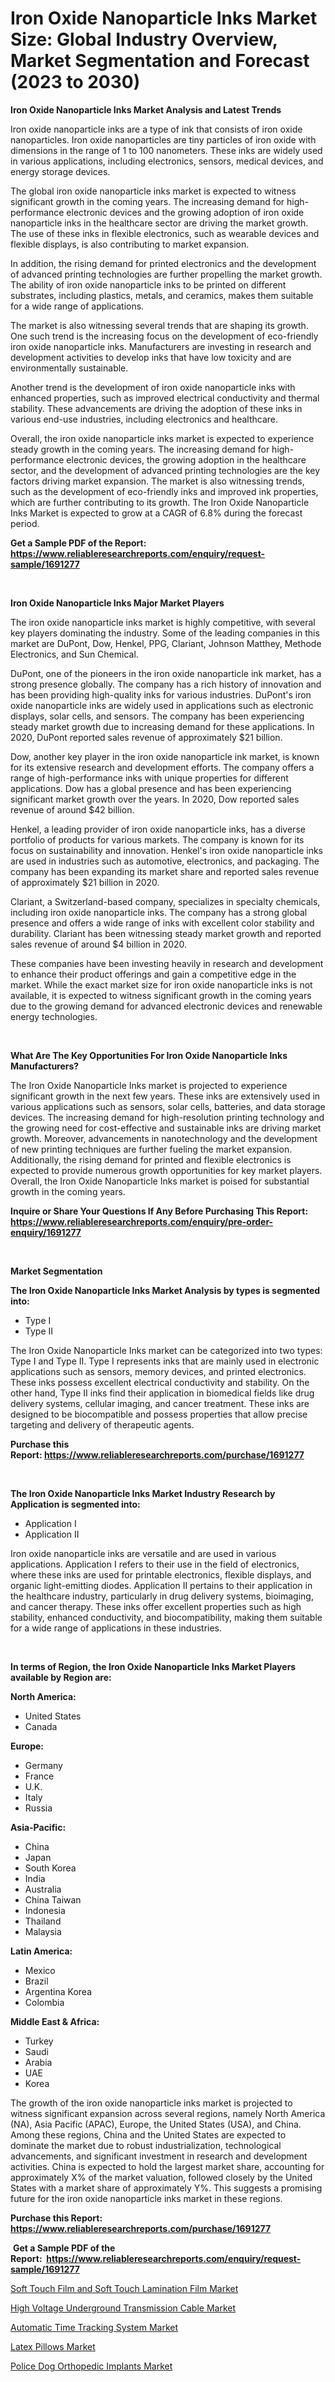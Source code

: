 <p><h1>Iron Oxide Nanoparticle Inks Market Size: Global Industry Overview, Market Segmentation and Forecast (2023 to 2030)</h1></p><p><strong>Iron Oxide Nanoparticle Inks Market Analysis and Latest Trends</strong></p>
<p><p>Iron oxide nanoparticle inks are a type of ink that consists of iron oxide nanoparticles. Iron oxide nanoparticles are tiny particles of iron oxide with dimensions in the range of 1 to 100 nanometers. These inks are widely used in various applications, including electronics, sensors, medical devices, and energy storage devices.</p><p>The global iron oxide nanoparticle inks market is expected to witness significant growth in the coming years. The increasing demand for high-performance electronic devices and the growing adoption of iron oxide nanoparticle inks in the healthcare sector are driving the market growth. The use of these inks in flexible electronics, such as wearable devices and flexible displays, is also contributing to market expansion.</p><p>In addition, the rising demand for printed electronics and the development of advanced printing technologies are further propelling the market growth. The ability of iron oxide nanoparticle inks to be printed on different substrates, including plastics, metals, and ceramics, makes them suitable for a wide range of applications.</p><p>The market is also witnessing several trends that are shaping its growth. One such trend is the increasing focus on the development of eco-friendly iron oxide nanoparticle inks. Manufacturers are investing in research and development activities to develop inks that have low toxicity and are environmentally sustainable.</p><p>Another trend is the development of iron oxide nanoparticle inks with enhanced properties, such as improved electrical conductivity and thermal stability. These advancements are driving the adoption of these inks in various end-use industries, including electronics and healthcare.</p><p>Overall, the iron oxide nanoparticle inks market is expected to experience steady growth in the coming years. The increasing demand for high-performance electronic devices, the growing adoption in the healthcare sector, and the development of advanced printing technologies are the key factors driving market expansion. The market is also witnessing trends, such as the development of eco-friendly inks and improved ink properties, which are further contributing to its growth. The Iron Oxide Nanoparticle Inks Market is expected to grow at a CAGR of 6.8% during the forecast period.</p></p>
<p><strong>Get a Sample PDF of the Report:&nbsp; <a href="https://www.reliableresearchreports.com/enquiry/request-sample/1691277">https://www.reliableresearchreports.com/enquiry/request-sample/1691277</a></strong></p>
<p>&nbsp;</p>
<p><strong>Iron Oxide Nanoparticle Inks Major Market Players</strong></p>
<p><p>The iron oxide nanoparticle inks market is highly competitive, with several key players dominating the industry. Some of the leading companies in this market are DuPont, Dow, Henkel, PPG, Clariant, Johnson Matthey, Methode Electronics, and Sun Chemical.</p><p>DuPont, one of the pioneers in the iron oxide nanoparticle ink market, has a strong presence globally. The company has a rich history of innovation and has been providing high-quality inks for various industries. DuPont's iron oxide nanoparticle inks are widely used in applications such as electronic displays, solar cells, and sensors. The company has been experiencing steady market growth due to increasing demand for these applications. In 2020, DuPont reported sales revenue of approximately $21 billion.</p><p>Dow, another key player in the iron oxide nanoparticle ink market, is known for its extensive research and development efforts. The company offers a range of high-performance inks with unique properties for different applications. Dow has a global presence and has been experiencing significant market growth over the years. In 2020, Dow reported sales revenue of around $42 billion.</p><p>Henkel, a leading provider of iron oxide nanoparticle inks, has a diverse portfolio of products for various markets. The company is known for its focus on sustainability and innovation. Henkel's iron oxide nanoparticle inks are used in industries such as automotive, electronics, and packaging. The company has been expanding its market share and reported sales revenue of approximately $21 billion in 2020.</p><p>Clariant, a Switzerland-based company, specializes in specialty chemicals, including iron oxide nanoparticle inks. The company has a strong global presence and offers a wide range of inks with excellent color stability and durability. Clariant has been witnessing steady market growth and reported sales revenue of around $4 billion in 2020.</p><p>These companies have been investing heavily in research and development to enhance their product offerings and gain a competitive edge in the market. While the exact market size for iron oxide nanoparticle inks is not available, it is expected to witness significant growth in the coming years due to the growing demand for advanced electronic devices and renewable energy technologies.</p></p>
<p>&nbsp;</p>
<p><strong>What Are The Key Opportunities For Iron Oxide Nanoparticle Inks Manufacturers?</strong></p>
<p><p>The Iron Oxide Nanoparticle Inks market is projected to experience significant growth in the next few years. These inks are extensively used in various applications such as sensors, solar cells, batteries, and data storage devices. The increasing demand for high-resolution printing technology and the growing need for cost-effective and sustainable inks are driving market growth. Moreover, advancements in nanotechnology and the development of new printing techniques are further fueling the market expansion. Additionally, the rising demand for printed and flexible electronics is expected to provide numerous growth opportunities for key market players. Overall, the Iron Oxide Nanoparticle Inks market is poised for substantial growth in the coming years.</p></p>
<p><strong>Inquire or Share Your Questions If Any Before Purchasing This Report: <a href="https://www.reliableresearchreports.com/enquiry/pre-order-enquiry/1691277">https://www.reliableresearchreports.com/enquiry/pre-order-enquiry/1691277</a></strong></p>
<p>&nbsp;</p>
<p><strong>Market Segmentation</strong></p>
<p><strong>The Iron Oxide Nanoparticle Inks Market Analysis by types is segmented into:</strong></p>
<p><ul><li>Type I</li><li>Type II</li></ul></p>
<p><p>The Iron Oxide Nanoparticle Inks market can be categorized into two types: Type I and Type II. Type I represents inks that are mainly used in electronic applications such as sensors, memory devices, and printed electronics. These inks possess excellent electrical conductivity and stability. On the other hand, Type II inks find their application in biomedical fields like drug delivery systems, cellular imaging, and cancer treatment. These inks are designed to be biocompatible and possess properties that allow precise targeting and delivery of therapeutic agents.</p></p>
<p><strong>Purchase this Report:&nbsp;<a href="https://www.reliableresearchreports.com/purchase/1691277">https://www.reliableresearchreports.com/purchase/1691277</a></strong></p>
<p>&nbsp;</p>
<p><strong>The Iron Oxide Nanoparticle Inks Market Industry Research by Application is segmented into:</strong></p>
<p><ul><li>Application I</li><li>Application II</li></ul></p>
<p><p>Iron oxide nanoparticle inks are versatile and are used in various applications. Application I refers to their use in the field of electronics, where these inks are used for printable electronics, flexible displays, and organic light-emitting diodes. Application II pertains to their application in the healthcare industry, particularly in drug delivery systems, bioimaging, and cancer therapy. These inks offer excellent properties such as high stability, enhanced conductivity, and biocompatibility, making them suitable for a wide range of applications in these industries.</p></p>
<p>&nbsp;</p>
<p><strong>In terms of Region, the Iron Oxide Nanoparticle Inks Market Players available by Region are:</strong></p>
<p>
    <p> <strong> North America: </strong>
        <ul>
            <li>United States</li>
            <li>Canada</li>
        </ul>
        </p> 
    <p> <strong> Europe: </strong>
        <ul>
            <li>Germany</li>
            <li>France</li>
            <li>U.K.</li>
            <li>Italy</li>
            <li>Russia</li>
        </ul>
        </p> 
    <p> <strong> Asia-Pacific: </strong>
        <ul>
            <li>China</li>
            <li>Japan</li>
            <li>South Korea</li>
            <li>India</li>
            <li>Australia</li>
            <li>China Taiwan</li>
            <li>Indonesia</li>
            <li>Thailand</li>
            <li>Malaysia</li>
        </ul>
        </p> 
    <p> <strong> Latin America: </strong>
        <ul>
            <li>Mexico</li>
            <li>Brazil</li>
            <li>Argentina Korea</li>
            <li>Colombia</li>
        </ul>
        </p> 
    <p> <strong> Middle East & Africa: </strong>
        <ul>
            <li>Turkey</li>
            <li>Saudi</li>
            <li>Arabia</li>
            <li>UAE</li>
            <li>Korea</li>
        </ul>
    </p>
    </p>
<p><p>The growth of the iron oxide nanoparticle inks market is projected to witness significant expansion across several regions, namely North America (NA), Asia Pacific (APAC), Europe, the United States (USA), and China. Among these regions, China and the United States are expected to dominate the market due to robust industrialization, technological advancements, and significant investment in research and development activities. China is expected to hold the largest market share, accounting for approximately X% of the market valuation, followed closely by the United States with a market share of approximately Y%. This suggests a promising future for the iron oxide nanoparticle inks market in these regions.</p></p>
<p><strong>Purchase this Report: <a href="https://www.reliableresearchreports.com/purchase/1691277">https://www.reliableresearchreports.com/purchase/1691277</a></strong></p>
<p>&nbsp;<strong>Get a Sample PDF of the Report:&nbsp;&nbsp;<a href="https://www.reliableresearchreports.com/enquiry/request-sample/1691277">https://www.reliableresearchreports.com/enquiry/request-sample/1691277</a></strong></p>
<p><strong></strong></p>
<p><p><a href="https://github.com/gdfhhhj/Market-Research-Report-List-1/blob/main/soft-touch-film-and-soft-touch-lamination-film-market.md">Soft Touch Film and Soft Touch Lamination Film Market</a></p><p><a href="https://www.linkedin.com/pulse/high-voltage-underground-transmission-cable-market-size-w3rcc/">High Voltage Underground Transmission Cable Market</a></p><p><a href="https://medium.com/@sandyabbott2023/automatic-time-tracking-system-market-trends-and-market-analysis-forecasted-for-period-2023-2030-b4ffec09d255">Automatic Time Tracking System Market</a></p><p><a href="https://github.com/luckyshygirl/Market-Research-Report-List-1/blob/main/latex-pillows-market.md">Latex Pillows Market</a></p><p><a href="https://medium.com/@cameronhuel/decoding-police-dog-orthopedic-implants-market-metrics-market-share-trends-and-growth-patterns-cf2a49df3729">Police Dog Orthopedic Implants Market</a></p></p>